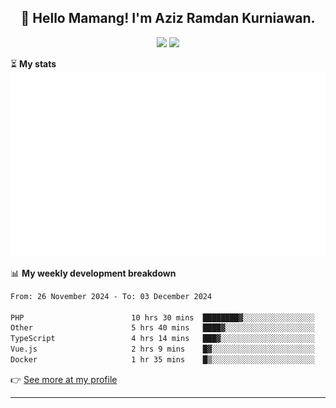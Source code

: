 <h2 align="center">👋 Hello Mamang! I'm Aziz Ramdan Kurniawan.</h2>  
<p align="center">
  <img src="https://komarev.com/ghpvc/?username=azizramdan">
  <img src="https://wakatime.com/badge/user/90056fa0-4c31-4eca-954e-2a3ac05896f9.svg">
</p>
    
⏳ **My stats**  
![](https://raw.githubusercontent.com/azizramdan/github-stats/master/generated/overview.svg#gh-dark-mode-only)

📊 **My weekly development breakdown**
<!--START_SECTION:waka-->

```txt
From: 26 November 2024 - To: 03 December 2024

PHP                        10 hrs 30 mins  ████████▓░░░░░░░░░░░░░░░░   34.88 %
Other                      5 hrs 40 mins   ████▓░░░░░░░░░░░░░░░░░░░░   18.85 %
TypeScript                 4 hrs 14 mins   ███▓░░░░░░░░░░░░░░░░░░░░░   14.08 %
Vue.js                     2 hrs 9 mins    █▓░░░░░░░░░░░░░░░░░░░░░░░   07.17 %
Docker                     1 hr 35 mins    █▒░░░░░░░░░░░░░░░░░░░░░░░   05.30 %
```

<!--END_SECTION:waka-->
👉 [See more at my profile](https://wakatime.com/@azizramdan)
***
